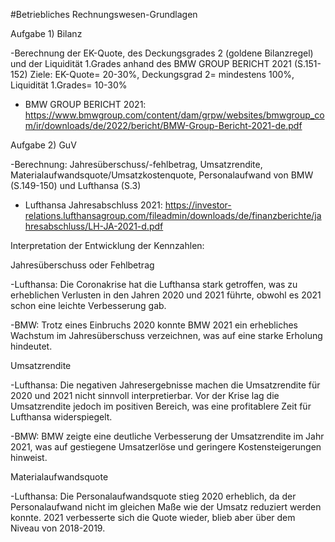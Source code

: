 #Betriebliches Rechnungswesen-Grundlagen

Aufgabe 1) Bilanz

-Berechnung der EK-Quote, des Deckungsgrades 2 (goldene Bilanzregel) und der Liquidität 1.Grades
anhand des BMW GROUP BERICHT 2021 (S.151-152)
Ziele: EK-Quote= 20-30%, Deckungsgrad 2= mindestens 100%, Liquidität 1.Grades= 10-30%
- BMW GROUP BERICHT 2021: https://www.bmwgroup.com/content/dam/grpw/websites/bmwgroup_com/ir/downloads/de/2022/bericht/BMW-Group-Bericht-2021-de.pdf


Aufgabe 2) GuV

-Berechnung: Jahresüberschuss/-fehlbetrag, Umsatzrendite, Materialaufwandsquote/Umsatzkostenquote, Personalaufwand
von BMW (S.149-150) und Lufthansa (S.3)

- Lufthansa Jahresabschluss 2021: https://investor-relations.lufthansagroup.com/fileadmin/downloads/de/finanzberichte/jahresabschluss/LH-JA-2021-d.pdf

Interpretation der Entwicklung der Kennzahlen:

Jahresüberschuss oder Fehlbetrag

-Lufthansa:
Die Coronakrise hat die Lufthansa stark getroffen, was zu erheblichen Verlusten in den Jahren 2020 und 2021 führte, obwohl es 2021 schon eine leichte Verbesserung gab.

-BMW:
Trotz eines Einbruchs 2020 konnte BMW 2021 ein erhebliches Wachstum im Jahresüberschuss verzeichnen, was auf eine starke Erholung hindeutet.

Umsatzrendite

-Lufthansa:
Die negativen Jahresergebnisse machen die Umsatzrendite für 2020 und 2021 nicht sinnvoll interpretierbar. Vor der Krise lag die Umsatzrendite jedoch im positiven Bereich, was eine profitablere Zeit für Lufthansa widerspiegelt.

-BMW:
BMW zeigte eine deutliche Verbesserung der Umsatzrendite im Jahr 2021, was auf gestiegene Umsatzerlöse und geringere Kostensteigerungen hinweist.

Materialaufwandsquote

-Lufthansa: 
Die Personalaufwandsquote stieg 2020 erheblich, da der Personalaufwand nicht im gleichen Maße wie der Umsatz reduziert werden konnte. 2021 verbesserte sich die Quote wieder, blieb aber über dem Niveau von 2018-2019.

